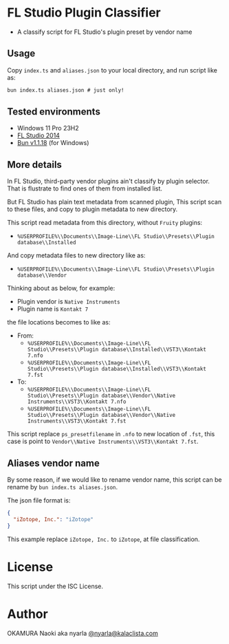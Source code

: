 # FL Studio Plugin Classifier

- A classify script for FL Studio's plugin preset by vendor name

## Usage

Copy `index.ts` and `aliases.json` to your local directory, and run script like as:

```cmd
bun index.ts aliases.json # just only!
```

## Tested environments

- Windows 11 Pro 23H2
- [FL Studio 2014](https://www.image-line.com/fl-studio/)
- [Bun v1.1.18](https://bun.sh/) (for Windows)

## More details

In FL Studio, third-party vendor plugins ain't classify by plugin selector.
That is flustrate to find ones of them from installed list.

But FL Studio has plain text metadata from scanned plugin,
This script scan to these files, and copy to plugin metadata to new directory.

This script read metadata from this directory, without `Fruity` plugins:

- `%USERPROFILE%\\Documents\\Image-Line\\FL Studio\\Presets\\Plugin database\\Installed`

And copy metadata files to new directory like as:

- `%USERPROFILE%\\Documents\\Image-Line\\FL Studio\\Presets\\Plugin database\\Vendor`

Thinking about as below, for example:

- Plugin vendor is `Native Instruments`
- Plugin name is `Kontakt 7`

the file locations becomes to like as:

- From:
  - `%USERPROFILE%\\Documents\\Image-Line\\FL Studio\\Presets\\Plugin database\\Installed\\VST3\\Kontakt 7.nfo`
  - `%USERPROFILE%\\Documents\\Image-Line\\FL Studio\\Presets\\Plugin database\\Installed\\VST3\\Kontakt 7.fst`
- To:
  - `%USERPROFILE%\\Documents\\Image-Line\\FL Studio\\Presets\\Plugin database\\Vendor\\Native Instruments\\VST3\\Kontakt 7.nfo`
  - `%USERPROFILE%\\Documents\\Image-Line\\FL Studio\\Presets\\Plugin database\\Vendor\\Native Instruments\\VST3\\Kontakt 7.fst`

This script replace `ps_presetfilename` in `.nfo` to new location of `.fst`,
this case is point to `Vendor\\Native Instruments\\VST3\\Kontakt 7.fst`.

## Aliases vendor name

By some reason, if we would like to rename vendor name,
this script can be rename by `bun index.ts aliases.json`.

The json file format is:

```json
{
  "iZotope, Inc.": "iZotope"
}
```

This example replace `iZotope, Inc.` to `iZotope`, at file classification.

# License

This script under the ISC License.

# Author

OKAMURA Naoki aka nyarla [@nyarla@kalaclista.com](https://kalaclista.com/@nyarla)
